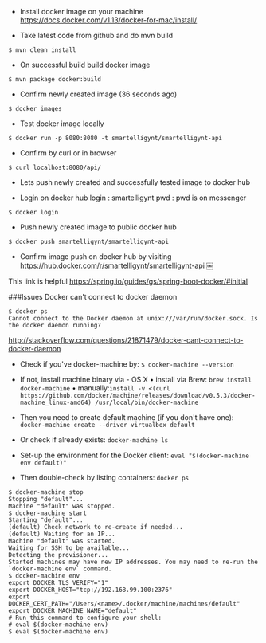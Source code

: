 
* Install docker image on your machine
https://docs.docker.com/v1.13/docker-for-mac/install/


* Take latest code from github and do mvn build
```
$ mvn clean install
```


* On successful build build docker image
```
$ mvn package docker:build
```


* Confirm newly created image (36 seconds ago)
```
$ docker images

```

* Test docker image locally
```
$ docker run -p 8080:8080 -t smartelligynt/smartelligynt-api
```

* Confirm by curl or in browser
```
$ curl localhost:8080/api/
```

* Lets push newly created and successfully tested image to docker hub


* Login on docker hub
login : smartelligynt
pwd : pwd is on messenger

```
$ docker login
```

* Push newly created image to public docker hub
```
$ docker push smartelligynt/smartelligynt-api
```


* Confirm image push on docker hub by visiting https://hub.docker.com/r/smartelligynt/smartelligynt-api 
￼


This link is helpful
https://spring.io/guides/gs/spring-boot-docker/#initial


###Issues
Docker can't connect to docker daemon
```
$ docker ps
Cannot connect to the Docker daemon at unix:///var/run/docker.sock. Is the docker daemon running?
```
http://stackoverflow.com/questions/21871479/docker-cant-connect-to-docker-daemon

* Check if you've docker-machine by:
  `$ docker-machine --version`
* If not, install machine binary via - OS X
	•	install via Brew: `brew install docker-machine`
	•	manually:`install -v <(curl https://github.com/docker/machine/releases/download/v0.5.3/docker-machine_linux-amd64) /usr/local/bin/docker-machine`

* Then you need to create default machine (if you don't have one):
  `docker-machine create --driver virtualbox default`
* Or check if already exists:
  `docker-machine ls`
* Set-up the environment for the Docker client:
  `eval "$(docker-machine env default)"`
* Then double-check by listing containers:
  `docker ps`

```
$ docker-machine stop
Stopping "default"...
Machine "default" was stopped.
$ docker-machine start
Starting "default"...
(default) Check network to re-create if needed...
(default) Waiting for an IP...
Machine "default" was started.
Waiting for SSH to be available...
Detecting the provisioner...
Started machines may have new IP addresses. You may need to re-run the `docker-machine env` command.
$ docker-machine env
export DOCKER_TLS_VERIFY="1"
export DOCKER_HOST="tcp://192.168.99.100:2376"
export DOCKER_CERT_PATH="/Users/<name>/.docker/machine/machines/default"
export DOCKER_MACHINE_NAME="default"
# Run this command to configure your shell: 
# eval $(docker-machine env)
$ eval $(docker-machine env)

```
